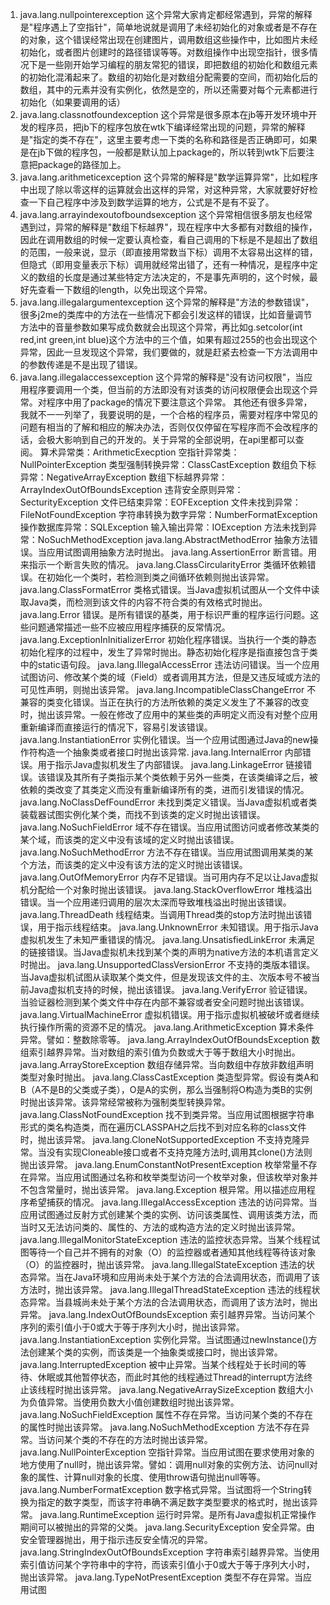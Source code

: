 1. java.lang.nullpointerexception
这个异常大家肯定都经常遇到，异常的解释是"程序遇上了空指针"，简单地说就是调用了未经初始化的对象或者是不存在的对象，这个错误经常出现在创建图片，调用数组这些操作中，比如图片未经初始化，或者图片创建时的路径错误等等。对数组操作中出现空指针，很多情况下是一些刚开始学习编程的朋友常犯的错误，即把数组的初始化和数组元素的初始化混淆起来了。数组的初始化是对数组分配需要的空间，而初始化后的数组，其中的元素并没有实例化，依然是空的，所以还需要对每个元素都进行初始化（如果要调用的话）
2. java.lang.classnotfoundexception
这个异常是很多原本在jb等开发环境中开发的程序员，把jb下的程序包放在wtk下编译经常出现的问题，异常的解释是"指定的类不存在"，这里主要考虑一下类的名称和路径是否正确即可，如果是在jb下做的程序包，一般都是默认加上package的，所以转到wtk下后要注意把package的路径加上。
3. java.lang.arithmeticexception
这个异常的解释是"数学运算异常"，比如程序中出现了除以零这样的运算就会出这样的异常，对这种异常，大家就要好好检查一下自己程序中涉及到数学运算的地方，公式是不是有不妥了。
4. java.lang.arrayindexoutofboundsexception
这个异常相信很多朋友也经常遇到过，异常的解释是"数组下标越界"，现在程序中大多都有对数组的操作，因此在调用数组的时候一定要认真检查，看自己调用的下标是不是超出了数组的范围，一般来说，显示（即直接用常数当下标）调用不太容易出这样的错，但隐式（即用变量表示下标）调用就经常出错了，还有一种情况，是程序中定义的数组的长度是通过某些特定方法决定的，不是事先声明的，这个时候，最好先查看一下数组的length，以免出现这个异常。
5. java.lang.illegalargumentexception
这个异常的解释是"方法的参数错误"，很多j2me的类库中的方法在一些情况下都会引发这样的错误，比如音量调节方法中的音量参数如果写成负数就会出现这个异常，再比如g.setcolor(int red,int green,int blue)这个方法中的三个值，如果有超过255的也会出现这个异常，因此一旦发现这个异常，我们要做的，就是赶紧去检查一下方法调用中的参数传递是不是出现了错误。
6. java.lang.illegalaccessexception
这个异常的解释是"没有访问权限"，当应用程序要调用一个类，但当前的方法即没有对该类的访问权限便会出现这个异常。对程序中用了package的情况下要注意这个异常。
其他还有很多异常，我就不一一列举了，我要说明的是，一个合格的程序员，需要对程序中常见的问题有相当的了解和相应的解决办法，否则仅仅停留在写程序而不会改程序的话，会极大影响到自己的开发的。关于异常的全部说明，在api里都可以查阅。
算术异常类：ArithmeticExecption
空指针异常类：NullPointerException
类型强制转换异常：ClassCastException
数组负下标异常：NegativeArrayException
数组下标越界异常：ArrayIndexOutOfBoundsException
违背安全原则异常：SecturityException
文件已结束异常：EOFException
文件未找到异常：FileNotFoundException
字符串转换为数字异常：NumberFormatException
操作数据库异常：SQLException
输入输出异常：IOException
方法未找到异常：NoSuchMethodException
java.lang.AbstractMethodError
抽象方法错误。当应用试图调用抽象方法时抛出。
java.lang.AssertionError
断言错。用来指示一个断言失败的情况。
java.lang.ClassCircularityError
类循环依赖错误。在初始化一个类时，若检测到类之间循环依赖则抛出该异常。
java.lang.ClassFormatError
类格式错误。当Java虚拟机试图从一个文件中读取Java类，而检测到该文件的内容不符合类的有效格式时抛出。
java.lang.Error
错误。是所有错误的基类，用于标识严重的程序运行问题。这些问题通常描述一些不应被应用程序捕获的反常情况。
java.lang.ExceptionInInitializerError
初始化程序错误。当执行一个类的静态初始化程序的过程中，发生了异常时抛出。静态初始化程序是指直接包含于类中的static语句段。
java.lang.IllegalAccessError
违法访问错误。当一个应用试图访问、修改某个类的域（Field）或者调用其方法，但是又违反域或方法的可见性声明，则抛出该异常。
java.lang.IncompatibleClassChangeError
不兼容的类变化错误。当正在执行的方法所依赖的类定义发生了不兼容的改变时，抛出该异常。一般在修改了应用中的某些类的声明定义而没有对整个应用重新编译而直接运行的情况下，容易引发该错误。
java.lang.InstantiationError
实例化错误。当一个应用试图通过Java的new操作符构造一个抽象类或者接口时抛出该异常.
java.lang.InternalError
内部错误。用于指示Java虚拟机发生了内部错误。
java.lang.LinkageError
链接错误。该错误及其所有子类指示某个类依赖于另外一些类，在该类编译之后，被依赖的类改变了其类定义而没有重新编译所有的类，进而引发错误的情况。
java.lang.NoClassDefFoundError
未找到类定义错误。当Java虚拟机或者类装载器试图实例化某个类，而找不到该类的定义时抛出该错误。
java.lang.NoSuchFieldError
域不存在错误。当应用试图访问或者修改某类的某个域，而该类的定义中没有该域的定义时抛出该错误。
java.lang.NoSuchMethodError
方法不存在错误。当应用试图调用某类的某个方法，而该类的定义中没有该方法的定义时抛出该错误。
java.lang.OutOfMemoryError
内存不足错误。当可用内存不足以让Java虚拟机分配给一个对象时抛出该错误。
java.lang.StackOverflowError
堆栈溢出错误。当一个应用递归调用的层次太深而导致堆栈溢出时抛出该错误。
java.lang.ThreadDeath
线程结束。当调用Thread类的stop方法时抛出该错误，用于指示线程结束。
java.lang.UnknownError
未知错误。用于指示Java虚拟机发生了未知严重错误的情况。
java.lang.UnsatisfiedLinkError
未满足的链接错误。当Java虚拟机未找到某个类的声明为native方法的本机语言定义时抛出。
java.lang.UnsupportedClassVersionError
不支持的类版本错误。当Java虚拟机试图从读取某个类文件，但是发现该文件的主、次版本号不被当前Java虚拟机支持的时候，抛出该错误。
java.lang.VerifyError
验证错误。当验证器检测到某个类文件中存在内部不兼容或者安全问题时抛出该错误。
java.lang.VirtualMachineError
虚拟机错误。用于指示虚拟机被破坏或者继续执行操作所需的资源不足的情况。
java.lang.ArithmeticException
算术条件异常。譬如：整数除零等。
java.lang.ArrayIndexOutOfBoundsException
数组索引越界异常。当对数组的索引值为负数或大于等于数组大小时抛出。
java.lang.ArrayStoreException
数组存储异常。当向数组中存放非数组声明类型对象时抛出。
java.lang.ClassCastException
类造型异常。假设有类A和B（A不是B的父类或子类），O是A的实例，那么当强制将O构造为类B的实例时抛出该异常。该异常经常被称为强制类型转换异常。
java.lang.ClassNotFoundException
找不到类异常。当应用试图根据字符串形式的类名构造类，而在遍历CLASSPAH之后找不到对应名称的class文件时，抛出该异常。
java.lang.CloneNotSupportedException
不支持克隆异常。当没有实现Cloneable接口或者不支持克隆方法时,调用其clone()方法则抛出该异常。
java.lang.EnumConstantNotPresentException
枚举常量不存在异常。当应用试图通过名称和枚举类型访问一个枚举对象，但该枚举对象并不包含常量时，抛出该异常。
java.lang.Exception
根异常。用以描述应用程序希望捕获的情况。
java.lang.IllegalAccessException
违法的访问异常。当应用试图通过反射方式创建某个类的实例、访问该类属性、调用该类方法，而当时又无法访问类的、属性的、方法的或构造方法的定义时抛出该异常。
java.lang.IllegalMonitorStateException
违法的监控状态异常。当某个线程试图等待一个自己并不拥有的对象（O）的监控器或者通知其他线程等待该对象（O）的监控器时，抛出该异常。
java.lang.IllegalStateException
违法的状态异常。当在Java环境和应用尚未处于某个方法的合法调用状态，而调用了该方法时，抛出该异常。
java.lang.IllegalThreadStateException
违法的线程状态异常。当县城尚未处于某个方法的合法调用状态，而调用了该方法时，抛出异常。
java.lang.IndexOutOfBoundsException
索引越界异常。当访问某个序列的索引值小于0或大于等于序列大小时，抛出该异常。
java.lang.InstantiationException
实例化异常。当试图通过newInstance()方法创建某个类的实例，而该类是一个抽象类或接口时，抛出该异常。
java.lang.InterruptedException
被中止异常。当某个线程处于长时间的等待、休眠或其他暂停状态，而此时其他的线程通过Thread的interrupt方法终止该线程时抛出该异常。
java.lang.NegativeArraySizeException
数组大小为负值异常。当使用负数大小值创建数组时抛出该异常。
java.lang.NoSuchFieldException
属性不存在异常。当访问某个类的不存在的属性时抛出该异常。
java.lang.NoSuchMethodException
方法不存在异常。当访问某个类的不存在的方法时抛出该异常。
java.lang.NullPointerException
空指针异常。当应用试图在要求使用对象的地方使用了null时，抛出该异常。譬如：调用null对象的实例方法、访问null对象的属性、计算null对象的长度、使用throw语句抛出null等等。
java.lang.NumberFormatException
数字格式异常。当试图将一个String转换为指定的数字类型，而该字符串确不满足数字类型要求的格式时，抛出该异常。
java.lang.RuntimeException
运行时异常。是所有Java虚拟机正常操作期间可以被抛出的异常的父类。
java.lang.SecurityException
安全异常。由安全管理器抛出，用于指示违反安全情况的异常。
java.lang.StringIndexOutOfBoundsException
字符串索引越界异常。当使用索引值访问某个字符串中的字符，而该索引值小于0或大于等于序列大小时，抛出该异常。
java.lang.TypeNotPresentException
类型不存在异常。当应用试图
